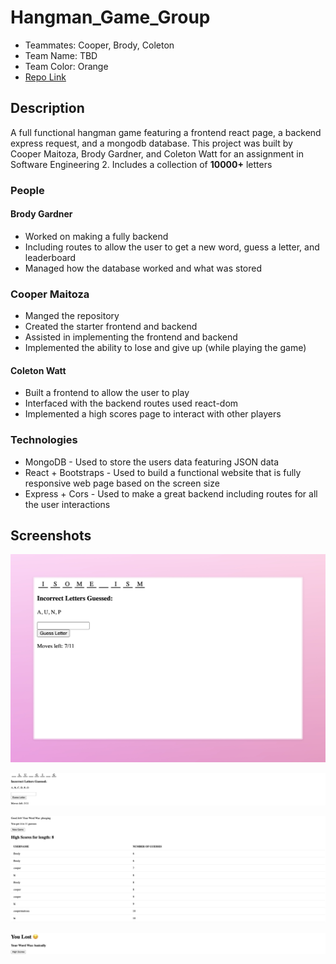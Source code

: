 # Hangman_Game_Group

- Teammates: Cooper, Brody, Coleton
- Team Name: TBD
- Team Color: Orange
- [Repo Link](https://github.com/Weber-Cooper-Maitoza/Hangman_Game_Group)
  
## Description

A full functional hangman game featuring a frontend react page, a backend express request, and a mongodb database. This project was built by Cooper Maitoza, Brody Gardner, and Coleton Watt for an assignment in Software Engineering 2. Includes a collection of **10000+** letters

### People

#### Brody Gardner

- Worked on making a fully backend
- Including routes to allow the user to get a new word, guess a letter, and leaderboard
- Managed how the database worked and what was stored
  
### Cooper Maitoza

- Manged the repository
- Created the starter frontend and backend
- Assisted in implementing the frontend and backend
- Implemented the ability to lose and give up (while playing the game)

#### Coleton Watt

- Built a frontend to allow the user to play
- Interfaced with the backend routes used react-dom
- Implemented a high scores page to interact with other players

### Technologies

- MongoDB - Used to store the users data featuring JSON data
- React + Bootstraps - Used to build a functional website that is fully responsive web page based on the screen size
- Express + Cors - Used to make a great backend including routes for all the user interactions

## Screenshots

![A fun picture of the board](Screenshots/React_App.jpeg)

![Playing the game and getting letters](Screenshots/image.png)

![The high scores page](Screenshots/image-1.png)

![You lost](Screenshots/image-2.png)
